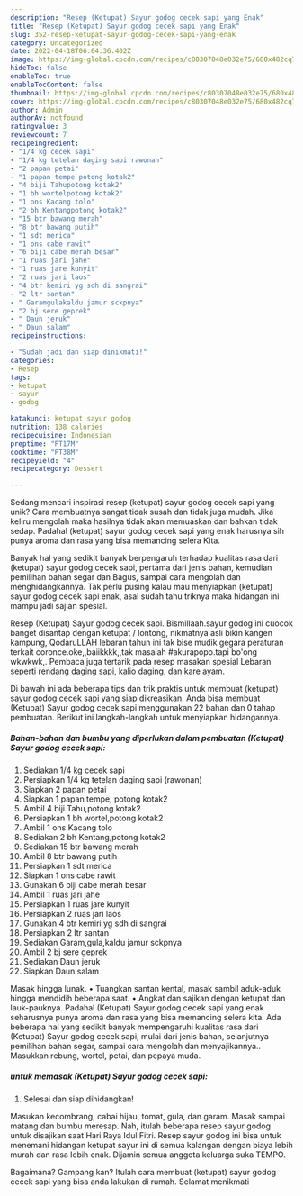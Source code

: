 ```yaml
---
description: "Resep (Ketupat) Sayur godog cecek sapi yang Enak"
title: "Resep (Ketupat) Sayur godog cecek sapi yang Enak"
slug: 352-resep-ketupat-sayur-godog-cecek-sapi-yang-enak
category: Uncategorized
date: 2022-04-18T06:04:36.402Z
image: https://img-global.cpcdn.com/recipes/c80307048e032e75/680x482cq70/ketupat-sayur-godog-cecek-sapi-foto-resep-utama.jpg
hideToc: false
enableToc: true
enableTocContent: false
thumbnail: https://img-global.cpcdn.com/recipes/c80307048e032e75/680x482cq70/ketupat-sayur-godog-cecek-sapi-foto-resep-utama.jpg
cover: https://img-global.cpcdn.com/recipes/c80307048e032e75/680x482cq70/ketupat-sayur-godog-cecek-sapi-foto-resep-utama.jpg
author: Admin
authorAv: notfound
ratingvalue: 3
reviewcount: 7
recipeingredient:
- "1/4 kg cecek sapi"
- "1/4 kg tetelan daging sapi rawonan"
- "2 papan petai"
- "1 papan tempe potong kotak2"
- "4 biji Tahupotong kotak2"
- "1 bh wortelpotong kotak2"
- "1 ons Kacang tolo"
- "2 bh Kentangpotong kotak2"
- "15 btr bawang merah"
- "8 btr bawang putih"
- "1 sdt merica"
- "1 ons cabe rawit"
- "6 biji cabe merah besar"
- "1 ruas jari jahe"
- "1 ruas jare kunyit"
- "2 ruas jari laos"
- "4 btr kemiri yg sdh di sangrai"
- "2 ltr santan"
- " Garamgulakaldu jamur sckpnya"
- "2 bj sere geprek"
- " Daun jeruk"
- " Daun salam"
recipeinstructions:

- "Sudah jadi dan siap dinikmati!"
categories:
- Resep
tags:
- ketupat
- sayur
- godog

katakunci: ketupat sayur godog 
nutrition: 138 calories
recipecuisine: Indonesian
preptime: "PT17M"
cooktime: "PT38M"
recipeyield: "4"
recipecategory: Dessert

---
```





Sedang mencari inspirasi resep (ketupat) sayur godog cecek sapi yang unik? Cara membuatnya sangat tidak susah dan tidak juga mudah. Jika keliru mengolah maka hasilnya tidak akan memuaskan dan bahkan tidak sedap. Padahal (ketupat) sayur godog cecek sapi yang enak harusnya sih punya aroma dan rasa yang bisa memancing selera Kita.





Banyak hal yang sedikit banyak berpengaruh terhadap kualitas rasa dari (ketupat) sayur godog cecek sapi, pertama dari jenis bahan, kemudian pemilihan bahan segar dan Bagus, sampai cara mengolah dan menghidangkannya. Tak perlu pusing kalau mau menyiapkan (ketupat) sayur godog cecek sapi enak,      asal sudah tahu triknya maka hidangan ini mampu jadi sajian spesial.














Resep (Ketupat) Sayur godog cecek sapi. Bismillaah.sayur godog ini cuocok banget disantap dengan ketupat / lontong, nikmatnya asli bikin kangen kampung, QodaruLLAH lebaran tahun ini tak bise mudik gegara peraturan terkait coronce.oke,,baiikkkk,,tak masalah #akurapopo.tapi bo&#39;ong wkwkwk,. Pembaca juga tertarik pada resep masakan spesial Lebaran seperti rendang daging sapi, kalio daging, dan kare ayam.






Di bawah ini ada beberapa tips dan trik praktis untuk membuat (ketupat) sayur godog cecek sapi yang siap dikreasikan. Anda bisa membuat (Ketupat) Sayur godog cecek sapi menggunakan 22 bahan dan 0 tahap pembuatan. Berikut ini langkah-langkah untuk menyiapkan hidangannya.

<!--inarticleads1-->

##### Bahan-bahan dan bumbu yang diperlukan dalam pembuatan (Ketupat) Sayur godog cecek sapi:

1. Sediakan 1/4 kg cecek sapi
1. Persiapkan 1/4 kg tetelan daging sapi (rawonan)
1. Siapkan 2 papan petai
1. Siapkan 1 papan tempe, potong kotak2
1. Ambil 4 biji Tahu,potong kotak2
1. Persiapkan 1 bh wortel,potong kotak2
1. Ambil 1 ons Kacang tolo
1. Sediakan 2 bh Kentang,potong kotak2
1. Sediakan 15 btr bawang merah
1. Ambil 8 btr bawang putih
1. Persiapkan 1 sdt merica
1. Siapkan 1 ons cabe rawit
1. Gunakan 6 biji cabe merah besar
1. Ambil 1 ruas jari jahe
1. Persiapkan 1 ruas jare kunyit
1. Persiapkan 2 ruas jari laos
1. Gunakan 4 btr kemiri yg sdh di sangrai
1. Persiapkan 2 ltr santan
1. Sediakan  Garam,gula,kaldu jamur sckpnya
1. Ambil 2 bj sere geprek
1. Sediakan  Daun jeruk
1. Siapkan  Daun salam


Masak hingga lunak. • Tuangkan santan kental, masak sambil aduk-aduk hingga mendidih beberapa saat. • Angkat dan sajikan dengan ketupat dan lauk-pauknya. Padahal (Ketupat) Sayur godog cecek sapi yang enak seharusnya punya aroma dan rasa yang bisa memancing selera kita. Ada beberapa hal yang sedikit banyak mempengaruhi kualitas rasa dari (Ketupat) Sayur godog cecek sapi, mulai dari jenis bahan, selanjutnya pemilihan bahan segar, sampai cara mengolah dan menyajikannya.. Masukkan rebung, wortel, petai, dan pepaya muda. 

<!--inarticleads2-->

#####  untuk memasak (Ketupat) Sayur godog cecek sapi:


1. Selesai dan siap dihidangkan!

Masukan kecombrang, cabai hijau, tomat, gula, dan garam. Masak sampai matang dan bumbu meresap. Nah, itulah beberapa resep sayur godog untuk disajikan saat Hari Raya Idul Fitri. Resep sayur godog ini bisa untuk menemani hidangan ketupat sayur ini di semua kalangan dengan biaya lebih murah dan rasa lebih enak. Dijamin semua anggota keluarga suka TEMPO. 

Bagaimana? Gampang kan? Itulah cara membuat (ketupat) sayur godog cecek sapi yang bisa anda lakukan di rumah. Selamat menikmati
